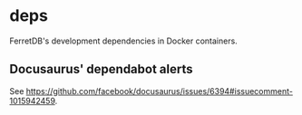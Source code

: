 # deps

FerretDB's development dependencies in Docker containers.

## Docusaurus' dependabot alerts

See https://github.com/facebook/docusaurus/issues/6394#issuecomment-1015942459.
